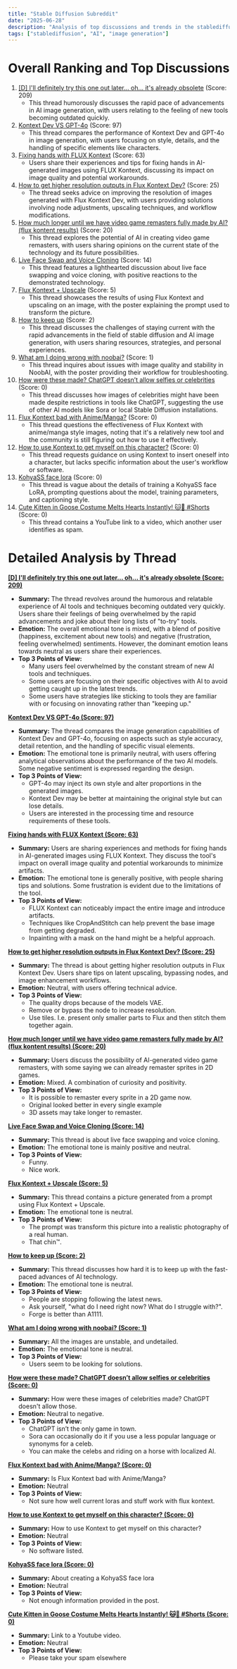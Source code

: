 ```yaml
---
title: "Stable Diffusion Subreddit"
date: "2025-06-28"
description: "Analysis of top discussions and trends in the stablediffusion subreddit"
tags: ["stablediffusion", "AI", "image generation"]
---
```


# Overall Ranking and Top Discussions
1.  [[D] I'll definitely try this one out later... oh... it's already obsolete](https://i.redd.it/7yhqaehxdp9f1.png) (Score: 209)
    * This thread humorously discusses the rapid pace of advancements in AI image generation, with users relating to the feeling of new tools becoming outdated quickly.
2.  [Kontext Dev VS GPT-4o](https://www.reddit.com/gallery/1lmrlvv) (Score: 97)
    *  This thread compares the performance of Kontext Dev and GPT-4o in image generation, with users focusing on style, details, and the handling of specific elements like characters.
3.  [Fixing hands with FLUX Kontext](https://www.reddit.com/gallery/1lmpvmm) (Score: 63)
    *  Users share their experiences and tips for fixing hands in AI-generated images using FLUX Kontext, discussing its impact on image quality and potential workarounds.
4.  [How to get higher resolution outputs in Flux Kontext Dev?](https://i.redd.it/fvlopbw6vo9f1.png) (Score: 25)
    *  The thread seeks advice on improving the resolution of images generated with Flux Kontext Dev, with users providing solutions involving node adjustments, upscaling techniques, and workflow modifications.
5.  [How much longer until we have video game remasters fully made by AI? (flux kontent results)](https://www.reddit.com/gallery/1lmtisy) (Score: 20)
    *  This thread explores the potential of AI in creating video game remasters, with users sharing opinions on the current state of the technology and its future possibilities.
6.  [Live Face Swap and Voice Cloning](https://www.reddit.com/r/StableDiffusion/comments/1lms4b1/live_face_swap_and_voice_cloning/) (Score: 14)
    *  This thread features a lighthearted discussion about live face swapping and voice cloning, with positive reactions to the demonstrated technology.
7.  [Flux Kontext + Upscale](https://i.redd.it/0ycspkcjop9f1.png) (Score: 5)
    *  This thread showcases the results of using Flux Kontext and upscaling on an image, with the poster explaining the prompt used to transform the picture.
8.  [How to keep up](https://www.reddit.com/r/StableDiffusion/comments/1lmpncc/how_to_keep_up/) (Score: 2)
    *  This thread discusses the challenges of staying current with the rapid advancements in the field of stable diffusion and AI image generation, with users sharing resources, strategies, and personal experiences.
9.  [What am I doing wrong with noobai?](https://files.catbox.moe/01tmui.png) (Score: 1)
    *  This thread inquires about issues with image quality and stability in NoobAI, with the poster providing their workflow for troubleshooting.
10. [How were these made? ChatGPT doesn’t allow selfies or celebrities](https://v.redd.it/exr0qzzwpp9f1) (Score: 0)
    *  This thread discusses how images of celebrities might have been made despite restrictions in tools like ChatGPT, suggesting the use of other AI models like Sora or local Stable Diffusion installations.
11. [Flux Kontext bad with Anime/Manga?](https://www.reddit.com/gallery/1lmt1i0) (Score: 0)
    *  This thread questions the effectiveness of Flux Kontext with anime/manga style images, noting that it's a relatively new tool and the community is still figuring out how to use it effectively.
12. [How to use Kontext to get myself on this character?](https://www.reddit.com/r/StableDiffusion/comments/1lmr870/how_to_use_kontext_to_get_myself_on_this_character/) (Score: 0)
    *  This thread requests guidance on using Kontext to insert oneself into a character, but lacks specific information about the user's workflow or software.
13. [KohyaSS face lora](https://www.reddit.com/r/StableDiffusion/comments/1lmrel7/kohyass_face_lora/) (Score: 0)
    *  This thread is vague about the details of training a KohyaSS face LoRA, prompting questions about the model, training parameters, and captioning style.
14. [Cute Kitten in Goose Costume Melts Hearts Instantly! 🐱🪿 #Shorts](https://youtube.com/shorts/N7HTqhi0P7w?si=pA8m1sCFXi6AaE8k) (Score: 0)
    *  This thread contains a YouTube link to a video, which another user identifies as spam.

# Detailed Analysis by Thread
**[ [D] I'll definitely try this one out later... oh... it's already obsolete (Score: 209)](https://i.redd.it/7yhqaehxdp9f1.png)**
*  **Summary:** The thread revolves around the humorous and relatable experience of AI tools and techniques becoming outdated very quickly. Users share their feelings of being overwhelmed by the rapid advancements and joke about their long lists of "to-try" tools.
*  **Emotion:** The overall emotional tone is mixed, with a blend of positive (happiness, excitement about new tools) and negative (frustration, feeling overwhelmed) sentiments. However, the dominant emotion leans towards neutral as users share their experiences.
*  **Top 3 Points of View:**
    *   Many users feel overwhelmed by the constant stream of new AI tools and techniques.
    *   Some users are focusing on their specific objectives with AI to avoid getting caught up in the latest trends.
    *   Some users have strategies like sticking to tools they are familiar with or focusing on innovating rather than "keeping up."

**[Kontext Dev VS GPT-4o (Score: 97)](https://www.reddit.com/gallery/1lmrlvv)**
*  **Summary:**  The thread compares the image generation capabilities of Kontext Dev and GPT-4o, focusing on aspects such as style accuracy, detail retention, and the handling of specific visual elements.
*  **Emotion:** The emotional tone is primarily neutral, with users offering analytical observations about the performance of the two AI models. Some negative sentiment is expressed regarding the design.
*  **Top 3 Points of View:**
    *   GPT-4o may inject its own style and alter proportions in the generated images.
    *   Kontext Dev may be better at maintaining the original style but can lose details.
    *   Users are interested in the processing time and resource requirements of these tools.

**[Fixing hands with FLUX Kontext (Score: 63)](https://www.reddit.com/gallery/1lmpvmm)**
*  **Summary:**  Users are sharing experiences and methods for fixing hands in AI-generated images using FLUX Kontext. They discuss the tool's impact on overall image quality and potential workarounds to minimize artifacts.
*  **Emotion:** The emotional tone is generally positive, with people sharing tips and solutions. Some frustration is evident due to the limitations of the tool.
*  **Top 3 Points of View:**
    *   FLUX Kontext can noticeably impact the entire image and introduce artifacts.
    *   Techniques like CropAndStitch can help prevent the base image from getting degraded.
    *   Inpainting with a mask on the hand might be a helpful approach.

**[How to get higher resolution outputs in Flux Kontext Dev? (Score: 25)](https://i.redd.it/fvlopbw6vo9f1.png)**
*  **Summary:**  The thread is about getting higher resolution outputs in Flux Kontext Dev. Users share tips on latent upscaling, bypassing nodes, and image enhancement workflows.
*  **Emotion:**  Neutral, with users offering technical advice.
*  **Top 3 Points of View:**
    *   The quality drops because of the models VAE.
    *   Remove or bypass the node to increase resolution.
    *   Use tiles. I.e. present only smaller parts to Flux and then stitch them together again.

**[How much longer until we have video game remasters fully made by AI? (flux kontent results) (Score: 20)](https://www.reddit.com/gallery/1lmtisy)**
*  **Summary:** Users discuss the possibility of AI-generated video game remasters, with some saying we can already remaster sprites in 2D games.
*  **Emotion:** Mixed. A combination of curiosity and positivity.
*  **Top 3 Points of View:**
    *  It is possible to remaster every sprite in a 2D game now.
    *  Original looked better in every single example
    *  3D assets may take longer to remaster.

**[Live Face Swap and Voice Cloning (Score: 14)](https://www.reddit.com/r/StableDiffusion/comments/1lms4b1/live_face_swap_and_voice_cloning/)**
*  **Summary:** This thread is about live face swapping and voice cloning.
*  **Emotion:** The emotional tone is mainly positive and neutral.
*  **Top 3 Points of View:**
    *   Funny.
    *   Nice work.

**[Flux Kontext + Upscale (Score: 5)](https://i.redd.it/0ycspkcjop9f1.png)**
*  **Summary:** This thread contains a picture generated from a prompt using Flux Kontext + Upscale.
*  **Emotion:** The emotional tone is neutral.
*  **Top 3 Points of View:**
    *   The prompt was transform this picture into a realistic photography of a real human.
    *   That chin™.

**[How to keep up (Score: 2)](https://www.reddit.com/r/StableDiffusion/comments/1lmpncc/how_to_keep_up/)**
*  **Summary:** This thread discusses how hard it is to keep up with the fast-paced advances of AI technology.
*  **Emotion:** The emotional tone is neutral.
*  **Top 3 Points of View:**
    *   People are stopping following the latest news.
    *   Ask yourself, "what do I need right now? What do I struggle with?".
    *   Forge is better than A1111.

**[What am I doing wrong with noobai? (Score: 1)](https://files.catbox.moe/01tmui.png)**
*  **Summary:** All the images are unstable, and undetailed.
*  **Emotion:** The emotional tone is neutral.
*  **Top 3 Points of View:**
    *   Users seem to be looking for solutions.

**[How were these made? ChatGPT doesn’t allow selfies or celebrities (Score: 0)](https://v.redd.it/exr0qzzwpp9f1)**
*  **Summary:** How were these images of celebrities made? ChatGPT doesn't allow those.
*  **Emotion:** Neutral to negative.
*  **Top 3 Points of View:**
    *   ChatGPT isn’t the only game in town.
    *   Sora can occasionally do it if you use a less popular language or synonyms for a celeb.
    *   You can make the celebs and riding on a horse with localized AI.

**[Flux Kontext bad with Anime/Manga? (Score: 0)](https://www.reddit.com/gallery/1lmt1i0)**
*  **Summary:** Is Flux Kontext bad with Anime/Manga?
*  **Emotion:** Neutral
*  **Top 3 Points of View:**
    *   Not sure how well current loras and stuff work with flux kontext.

**[How to use Kontext to get myself on this character? (Score: 0)](https://www.reddit.com/r/StableDiffusion/comments/1lmr870/how_to_use_kontext_to_get_myself_on_this_character/)**
*  **Summary:** How to use Kontext to get myself on this character?
*  **Emotion:** Neutral
*  **Top 3 Points of View:**
    *   No software listed.

**[KohyaSS face lora (Score: 0)](https://www.reddit.com/r/StableDiffusion/comments/1lmrel7/kohyass_face_lora/)**
*  **Summary:** About creating a KohyaSS face lora
*  **Emotion:** Neutral
*  **Top 3 Points of View:**
    *   Not enough information provided in the post.

**[Cute Kitten in Goose Costume Melts Hearts Instantly! 🐱🪿 #Shorts (Score: 0)](https://youtube.com/shorts/N7HTqhi0P7w?si=pA8m1sCFXi6AaE8k)**
*  **Summary:** Link to a Youtube video.
*  **Emotion:** Neutral
*  **Top 3 Points of View:**
    *   Please take your spam elsewhere
